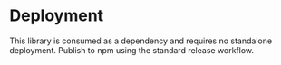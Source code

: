 # Deployment

This library is consumed as a dependency and requires no standalone deployment. Publish to npm using the standard release workflow.
